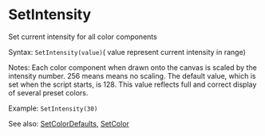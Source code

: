 # SetIntensity

Set current intensity for all color components

Syntax: `SetIntensity(value)`( value represent current intensity in range)

Notes: Each color component when drawn onto the canvas is scaled by the intensity number. 256 means means no scaling. The default value, which is set when the script starts, is 128. This value reflects full and correct display of several preset colors.

Example: `SetIntensity(30)`

See also: [SetColorDefaults](/api-native-functions/basic-color-definition.md), [SetColor](/api-native-functions/setcolor.md)

